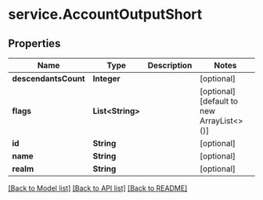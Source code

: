 # service.AccountOutputShort

## Properties
Name | Type | Description | Notes
------------ | ------------- | ------------- | -------------
**descendantsCount** | **Integer** |  | [optional] 
**flags** | **List&lt;String&gt;** |  | [optional] [default to new ArrayList<>()]
**id** | **String** |  | [optional] 
**name** | **String** |  | [optional] 
**realm** | **String** |  | [optional] 

[[Back to Model list]](../README.md#documentation-for-models) [[Back to API list]](../README.md#documentation-for-api-endpoints) [[Back to README]](../README.md)


